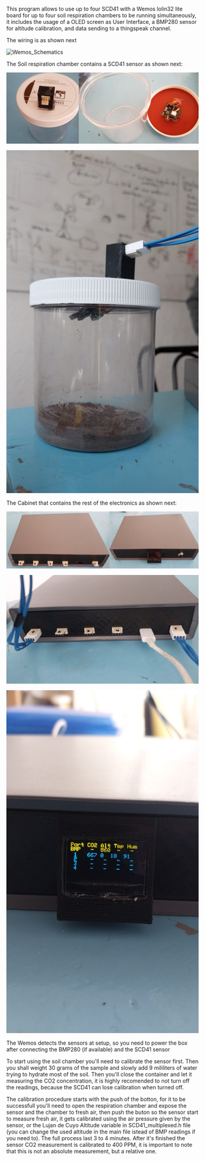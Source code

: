 This program allows to use up to four SCD41 with a Wemos lolin32 lite board for up to four soil respiration chambers to be running simultaneously, it includes the usage of a OLED screen as User Interface, a BMP280 sensor for altitude calibration, and data sending to a thingspeak channel.

The wiring is as shown next

![Wemos_Schematics](https://github.com/GenericLab/CO2-soil-respiration-chamber/blob/main/hardware/WEMOS-lolin32_Multiplexing_SCD41%20schematics/Lolin%20Multiplexing%20SCD41%20Wiring.png)

The Soil respiration chamber contains a SCD41 sensor as shown next:

![Soil Chamber 1](https://github.com/GenericLab/CO2-soil-respiration-chamber/blob/main/hardware/WEMOS-lolin32_Multiplexing_SCD41%20schematics/Soil%20Chamber.jpg)

![Soil Chamber 2](https://github.com/GenericLab/CO2-soil-respiration-chamber/blob/main/hardware/WEMOS-lolin32_Multiplexing_SCD41%20schematics/Soil%20Chamber%20with%20Sample.jpeg)

The Cabinet that contains the rest of the electronics as shown next:

![Soil Chamber Cabinet 1](https://github.com/GenericLab/CO2-soil-respiration-chamber/blob/main/hardware/WEMOS-lolin32_Multiplexing_SCD41%20schematics/Soil%20Chamber%20Cabinet.jpg)

![Soil Chamber Cabinet 2](https://github.com/GenericLab/CO2-soil-respiration-chamber/blob/main/hardware/WEMOS-lolin32_Multiplexing_SCD41%20schematics/Soil%20Chamber%20Cabinet%20with%20conections.jpeg)

![Soil Chamber Cabinet 3](https://github.com/GenericLab/CO2-soil-respiration-chamber/blob/main/hardware/WEMOS-lolin32_Multiplexing_SCD41%20schematics/Cabinet%20while%20Measuring.jpeg)


The Wemos detects the sensors at setup, so you need to power the box after connecting the BMP280 (if available) and the SCD41 sensor

To start using the soil chamber you'll need to calibrate the sensor first. Then you shall weight 30 grams of the sample and slowly add 9 mililiters of water trying to hydrate most of the soil. Then you'll close the container and let it measuring the CO2 concentration, it is highly recomended to not turn off the readings, because the SCD41 can lose calibration when turned off.

The calibration procedure starts with the push of the botton, for it to be successfull you'll need to open the respiration chamber and expose the sensor and the chamber to fresh air, then push the buton so the sensor start to measure fresh air, it gets calibrated using the air pressure given by the sensor, or the Lujan de Cuyo Altitude variable in SCD41_multiplexed.h file (you can change the used altitude in the main file istead of BMP readings if you need to). The full process last 3 to 4 minutes. After it's finished the sensor CO2 measurement is calibrated to 400 PPM, it is important to note that this is not an absolute measurement, but a relative one.

